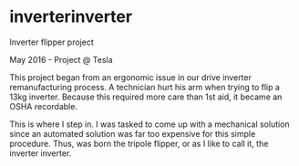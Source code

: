 # inverterinverter
Inverter flipper project

May 2016 - Project @ Tesla

This project began from an ergonomic issue in our drive inverter remanufacturing process. A technician hurt his arm when trying to flip a 13kg inverter. Because this required more care than 1st aid, it became an OSHA recordable.

This is where I step in. I was tasked to come up with a mechanical solution since an automated solution was far too expensive for this simple procedure. Thus, was born the tripole flipper, or as I like to call it, the inverter inverter. 
